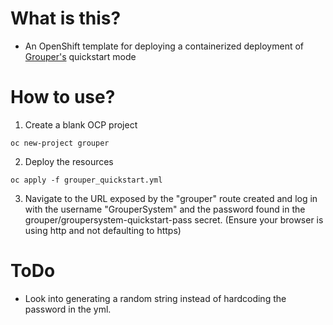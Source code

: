 # What is this?
- An OpenShift template for deploying a containerized deployment of [Grouper's](https://incommon.org/software/grouper/#:~:text=Software%3A%20An%20enterprise%20group%20and,as%20a%20person's%20role%20changes.) quickstart mode


# How to use?
1) Create a blank OCP project
```
oc new-project grouper
```

2) Deploy the resources
```
oc apply -f grouper_quickstart.yml
```

3) Navigate to the URL exposed by the "grouper" route created and log in with the username "GrouperSystem" and the password found in the grouper/groupersystem-quickstart-pass secret. (Ensure your browser is using http and not defaulting to https)


# ToDo
- Look into generating a random string instead of hardcoding the password in the yml.
